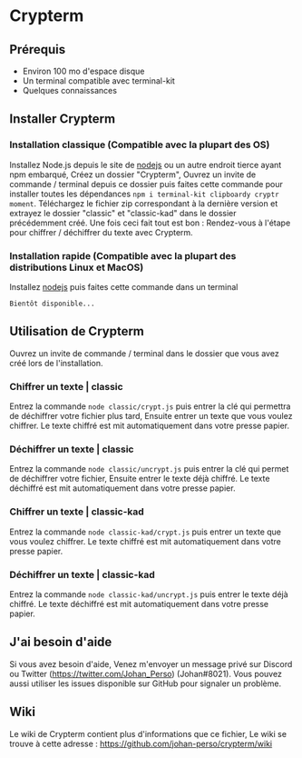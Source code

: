 # Crypterm

## Prérequis

  - Environ 100 mo d'espace disque
  - Un terminal compatible avec terminal-kit
  - Quelques connaissances
  

## Installer Crypterm

### Installation classique (Compatible avec la plupart des OS)
Installez Node.js depuis le site de [nodejs](https://nodejs.org/) ou un autre endroit tierce ayant npm embarqué, Créez un dossier "Crypterm", Ouvrez un invite de commande / terminal depuis ce dossier puis faites cette commande pour installer toutes les dépendances `npm i terminal-kit clipboardy cryptr moment`. Téléchargez le fichier zip correspondant à la dernière version et extrayez le dossier "classic" et "classic-kad" dans le dossier précédemment créé. Une fois ceci fait tout est bon : Rendez-vous à l'étape pour chiffrer / déchiffrer du texte avec Crypterm.


### Installation rapide (Compatible avec la plupart des distributions Linux et MacOS)
Installez [nodejs](https://nodejs.org/) puis faites cette commande dans un terminal
```
Bientôt disponible...
```


## Utilisation de Crypterm

Ouvrez un invite de commande / terminal dans le dossier que vous avez créé lors de l'installation.

### Chiffrer un texte | classic

Entrez la commande `node classic/crypt.js` puis entrer la clé qui permettra de déchiffrer votre fichier plus tard, Ensuite entrer un texte que vous voulez chiffrer. Le texte chiffré est mit automatiquement dans votre presse papier.

### Déchiffrer un texte | classic

Entrez la commande `node classic/uncrypt.js` puis entrer la clé qui permet de déchiffrer votre fichier, Ensuite entrer le texte déjà chiffré. Le texte déchiffré est mit automatiquement dans votre presse papier.


### Chiffrer un texte | classic-kad

Entrez la commande `node classic-kad/crypt.js` puis entrer un texte que vous voulez chiffrer. Le texte chiffré est mit automatiquement dans votre presse papier.

### Déchiffrer un texte | classic-kad

Entrez la commande `node classic-kad/uncrypt.js` puis entrer le texte déjà chiffré. Le texte déchiffré est mit automatiquement dans votre presse papier.


## J'ai besoin d'aide

Si vous avez besoin d'aide, Venez m'envoyer un message privé sur Discord ou Twitter (https://twitter.com/Johan_Perso) (Johan#8021). Vous pouvez aussi utiliser les issues disponible sur GitHub pour signaler un problème.


## Wiki

Le wiki de Crypterm contient plus d'informations que ce fichier, Le wiki se trouve à cette adresse : https://github.com/johan-perso/crypterm/wiki
